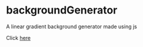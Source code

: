 # backgroundGenerator
A linear gradient background generator made using js

Click <a href="https://vridhi-vk.github.io/backgroundGenerator/">here</a>
